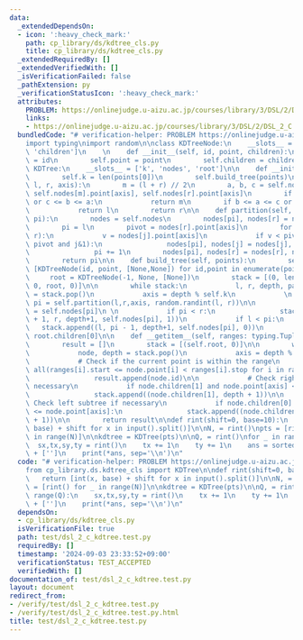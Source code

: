 ```yaml
---
data:
  _extendedDependsOn:
  - icon: ':heavy_check_mark:'
    path: cp_library/ds/kdtree_cls.py
    title: cp_library/ds/kdtree_cls.py
  _extendedRequiredBy: []
  _extendedVerifiedWith: []
  _isVerificationFailed: false
  _pathExtension: py
  _verificationStatusIcon: ':heavy_check_mark:'
  attributes:
    PROBLEM: https://onlinejudge.u-aizu.ac.jp/courses/library/3/DSL/2/DSL_2_C
    links:
    - https://onlinejudge.u-aizu.ac.jp/courses/library/3/DSL/2/DSL_2_C
  bundledCode: "# verification-helper: PROBLEM https://onlinejudge.u-aizu.ac.jp/courses/library/3/DSL/2/DSL_2_C\n\
    import typing\nimport random\n\nclass KDTreeNode:\n    __slots__ = ['id', 'point',\
    \ 'children']\n    \n    def __init__(self, id, point, children):\n        self.id\
    \ = id\n        self.point = point\n        self.children = children\n\nclass\
    \ KDTree:\n    __slots__ = ['k', 'nodes', 'root']\n\n    def __init__(self, points):\n\
    \        self.k = len(points[0])\n        self.build_tree(points)\n\n    def median_of_three(self,\
    \ l, r, axis):\n        m = (l + r) // 2\n        a, b, c = self.nodes[l].point[axis],\
    \ self.nodes[m].point[axis], self.nodes[r].point[axis]\n        if a <= b <= c\
    \ or c <= b <= a:\n            return m\n        if b <= a <= c or c <= a <= b:\n\
    \            return l\n        return r\n\n    def partition(self, l, r, axis,\
    \ pi):\n        nodes = self.nodes\n        nodes[pi], nodes[r] = nodes[r], nodes[pi]\n\
    \        pi = l\n        pivot = nodes[r].point[axis]\n        for j in range(l,\
    \ r):\n            v = nodes[j].point[axis]\n            if v < pivot or (v ==\
    \ pivot and j&1):\n                nodes[pi], nodes[j] = nodes[j], nodes[pi]\n\
    \                pi += 1\n        nodes[pi], nodes[r] = nodes[r], nodes[pi]\n\
    \        return pi\n\n    def build_tree(self, points):\n        self.nodes =\
    \ [KDTreeNode(id, point, [None,None]) for id,point in enumerate(points)]\n   \
    \     root = KDTreeNode(-1, None, [None])\n        stack = [(0, len(points)-1,\
    \ 0, root, 0)]\n\n        while stack:\n            l, r, depth, parent, child\
    \ = stack.pop()\n            axis = depth % self.k\n            \n           \
    \ pi = self.partition(l,r,axis, random.randint(l, r))\n\n            parent.children[child]\
    \ = self.nodes[pi]\n \n            if pi < r:\n                stack.append((pi\
    \ + 1, r, depth+1, self.nodes[pi], 1))\n            if l < pi:\n             \
    \   stack.append((l, pi - 1, depth+1, self.nodes[pi], 0))\n        self.root =\
    \ root.children[0]\n\n    def __getitem__(self, ranges: typing.Tuple[slice]):\n\
    \        result = []\n        stack = [(self.root, 0)]\n\n        while stack:\n\
    \            node, depth = stack.pop()\n            axis = depth % self.k\n\n\
    \            # Check if the current point is within the range\n            if\
    \ all(ranges[i].start <= node.point[i] < ranges[i].stop for i in range(self.k)):\n\
    \                result.append(node.id)\n\n            # Check right subtree if\
    \ necessary\n            if node.children[1] and node.point[axis] < ranges[axis].stop:\n\
    \                stack.append((node.children[1], depth + 1))\n\n            #\
    \ Check left subtree if necessary\n            if node.children[0] and ranges[axis].start\
    \ <= node.point[axis]:\n                stack.append((node.children[0], depth\
    \ + 1))\n\n        return result\n\ndef rint(shift=0, base=10):\n    return [int(x,\
    \ base) + shift for x in input().split()]\n\nN, = rint()\npts = [rint() for _\
    \ in range(N)]\n\nkdtree = KDTree(pts)\n\nQ, = rint()\nfor _ in range(Q):\n  \
    \  sx,tx,sy,ty = rint()\n    tx += 1\n    ty += 1\n    ans = sorted(kdtree[sx:tx,sy:ty])\
    \ + ['']\n    print(*ans, sep='\\n')\n"
  code: "# verification-helper: PROBLEM https://onlinejudge.u-aizu.ac.jp/courses/library/3/DSL/2/DSL_2_C\n\
    from cp_library.ds.kdtree_cls import KDTree\n\ndef rint(shift=0, base=10):\n \
    \   return [int(x, base) + shift for x in input().split()]\n\nN, = rint()\npts\
    \ = [rint() for _ in range(N)]\n\nkdtree = KDTree(pts)\n\nQ, = rint()\nfor _ in\
    \ range(Q):\n    sx,tx,sy,ty = rint()\n    tx += 1\n    ty += 1\n    ans = sorted(kdtree[sx:tx,sy:ty])\
    \ + ['']\n    print(*ans, sep='\\n')\n"
  dependsOn:
  - cp_library/ds/kdtree_cls.py
  isVerificationFile: true
  path: test/dsl_2_c_kdtree.test.py
  requiredBy: []
  timestamp: '2024-09-03 23:33:52+09:00'
  verificationStatus: TEST_ACCEPTED
  verifiedWith: []
documentation_of: test/dsl_2_c_kdtree.test.py
layout: document
redirect_from:
- /verify/test/dsl_2_c_kdtree.test.py
- /verify/test/dsl_2_c_kdtree.test.py.html
title: test/dsl_2_c_kdtree.test.py
---
```

